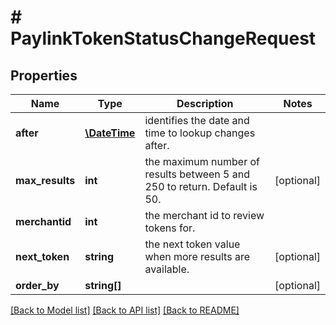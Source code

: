 # # PaylinkTokenStatusChangeRequest

## Properties

Name | Type | Description | Notes
------------ | ------------- | ------------- | -------------
**after** | [**\DateTime**](\DateTime.md) | identifies the date and time to lookup changes after. |
**max_results** | **int** | the maximum number of results between 5 and 250 to return. Default is 50. | [optional]
**merchantid** | **int** | the merchant id to review tokens for. |
**next_token** | **string** | the next token value when more results are available. | [optional]
**order_by** | **string[]** |  | [optional]

[[Back to Model list]](../../README.md#models) [[Back to API list]](../../README.md#endpoints) [[Back to README]](../../README.md)
